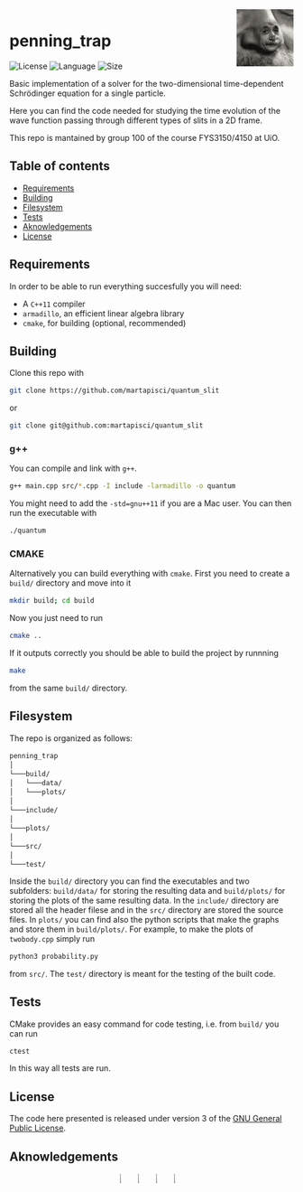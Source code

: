<img align="right" width=20% src="logo.gif" />

# penning_trap
![License](https://img.shields.io/github/license/martapisci/quantum_slit)
![Language](https://img.shields.io/badge/language-c%2B%2B-blue)
![Size](https://img.shields.io/github/repo-size/martapisci/quantum_slit)

Basic implementation of a solver for the two-dimensional time-dependent Schrödinger equation for a single particle.

Here you can find the code needed for studying the time evolution of the wave function passing through different types of slits in a 2D frame.

This repo is mantained by group 100 of the course FYS3150/4150 at UiO.


## Table of contents

- [Requirements](#requirements)
- [Building](#building)
- [Filesystem](#filesystem)
- [Tests](#tests)
- [Aknowledgements](#aknowledgements)
- [License](#license)

## Requirements

In order to be able to run everything succesfully you will need:
* A `C++11` compiler
* `armadillo`, an efficient linear algebra library
* `cmake`, for building (optional, recommended)

## Building

Clone this repo with

```bash
git clone https://github.com/martapisci/quantum_slit
```

or

```bash
git clone git@github.com:martapisci/quantum_slit
```

### g++

You can compile and link with `g++`.

```bash
g++ main.cpp src/*.cpp -I include -larmadillo -o quantum
```
You might need to add the  `-std=gnu++11` if you are a Mac user.
You can then run the executable with

```bash
./quantum
```

### CMAKE

Alternatively you can build everything with `cmake`. First you need to create a `build/` directory and move into it
```bash
mkdir build; cd build
```
Now you just need to run
```bash
cmake ..
```
If it outputs correctly you should be able to build the project by runnning
```bash
make
```
from the same `build/` directory. 

## Filesystem
The repo is organized as follows:
```
penning_trap
│
└───build/
│   └───data/
│   └───plots/
│
└───include/
│
└───plots/
│
└───src/
│
└───test/
```
Inside the `build/` directory you can find the executables and two subfolders: `build/data/` for storing the resulting data and `build/plots/` for storing the plots of the same resulting data.
In the `include/` directory are stored all the header filese and in the `src/` directory are stored the source files.
In `plots/` you can find also the python scripts that make the graphs and store them in `build/plots/`. For example, to make the plots of `twobody.cpp` simply run
```bash
python3 probability.py
```
from `src/`.
The `test/` directory is meant for the testing of the built code.



## Tests
CMake provides an easy command for code testing, i.e. from `build/` you can run
```bash
ctest
```
In this way all tests are run.


## License

The code here presented is released under version 3 of the [GNU General Public License](https://www.gnu.org/licenses/gpl-3.0.html).


## Aknowledgements
<p align="center">
<button  style="border: transparent; background-color: transparent;">
    <img align="left" width=10% src="https://avatars.githubusercontent.com/u/51904841?v=4"> 
</button>
<button style="border: transparent; background-color: transparent;">
    <img align="left" width=10% src="https://avatars.githubusercontent.com/u/112166702?v="> 
</button>
<button style="border: transparent; background-color: transparent;">
    <img align="left" width=10% src="https://avatars.githubusercontent.com/u/79975678?s=400&u=6770b5f0354ed29bf9a54e7f27a8250bb812c279&v=4"> 
</button>
<button style="border: transparent; background-color: transparent;">
    <img align="left" width=10% src="https://avatars.githubusercontent.com/u/112163092?v=4">
</button>
</p>


